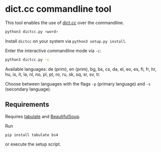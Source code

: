 # dict.cc commandline tool

This tool enables the use of [dict.cc](https://dict.cc) over the commandline.

```bash
python3 dictcc.py <word>
```

Install `dictcc` on your system via `python3 setup.py install`.

Enter the interactive commandline mode via `-c`:

```bash
python3 dictcc.py -c
```

Available languages: de (prim), en (prim), bg, bs, cs, da, el, eo, es, fi, fr, hr, hu, is, it, la, nl, no, pl, pt, ro, ru, sk, sq, sr, sv, tr.

Choose between languages with the flags `-p` (primary language) and `-s` (secondary language).

## Requirements
Requires [tabulate](https://bitbucket.org/astanin/python-tabulate) and [BeautifulSoup](https://www.crummy.com/software/BeautifulSoup/).

Run

```bash
pip install tabulate bs4
```
or execute the setup script.
